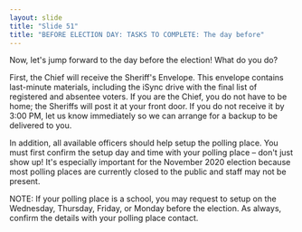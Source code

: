 ```yaml
---
layout: slide
title: "Slide 51"
title: "BEFORE ELECTION DAY: TASKS TO COMPLETE: The day before"
---
```


Now, let's jump forward to the day before the election! What do you do?

First, the Chief will receive the Sheriff's Envelope. This envelope contains last-minute materials, including the iSync drive with the final list of registered and absentee voters. If you are the Chief, you do not have to be home; the Sheriffs will post it at your front door. If you do not receive it by 3:00 PM, let us know immediately so we can arrange for a backup to be delivered to you.

In addition, all available officers should help setup the polling place. You must first confirm the setup day and time with your polling place – don't just show up! It's especially important for the November 2020 election because most polling places are currently closed to the public and staff may not be present.

NOTE: If your polling place is a school, you may request to setup on the Wednesday, Thursday, Friday, or Monday before the election. As always, confirm the details with your polling place contact.
